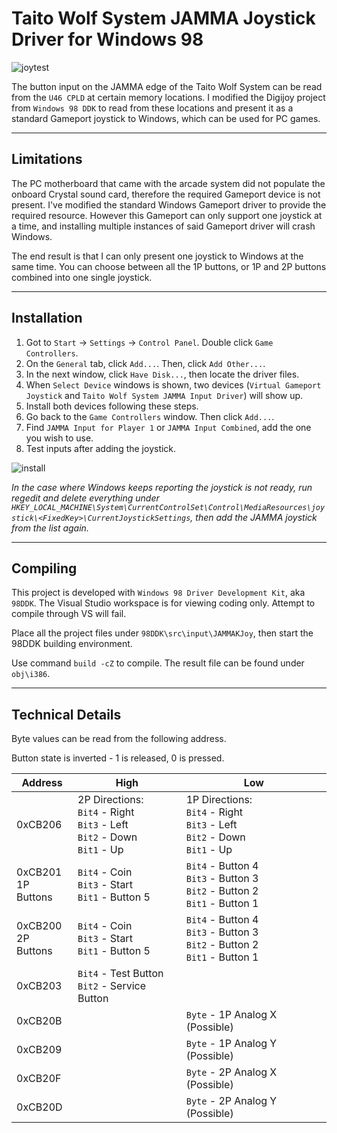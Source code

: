 # Taito Wolf System JAMMA Joystick Driver for Windows 98

![joytest](https://github.com/user-attachments/assets/b01f23eb-945b-4272-90f0-c97aeeb093a2)

The button input on the JAMMA edge of the Taito Wolf System can be read from the `U46 CPLD` at certain memory locations. I modified the Digijoy project from `Windows 98 DDK` to read from these locations and present it as a standard Gameport joystick to Windows, which can be used for PC games.

------------
## Limitations

The PC motherboard that came with the arcade system did not populate the onboard Crystal sound card, therefore the required Gameport device is not present. I've modified the standard Windows Gameport driver to provide the required resource. However this Gameport can only support one joystick at a time, and installing multiple instances of said Gameport driver will crash Windows. 

The end result is that I can only present one joystick to Windows at the same time. You can choose between all the 1P buttons, or 1P and 2P buttons combined into one single joystick.

------------
## Installation

1. Got to `Start` -> `Settings` -> `Control Panel`. Double click `Game Controllers`.
2. On the `General` tab, click `Add...`. Then, click `Add Other...`.
3. In the next window, click `Have Disk...`, then locate the driver files.
4. When `Select Device` windows is shown, two devices (`Virtual Gameport Joystick` and `Taito Wolf System JAMMA Input Driver`) will show up.
5. Install both devices following these steps.
6. Go back to the `Game Controllers` window. Then click `Add...`.
7. Find `JAMMA Input for Player 1` or `JAMMA Input Combined`, add the one you wish to use.
8. Test inputs after adding the joystick.

![install](https://github.com/user-attachments/assets/ac0f2e45-89d8-4998-8288-fd315e3c9682)

*In the case where Windows keeps reporting the joystick is not ready, run regedit and delete everything under `HKEY_LOCAL_MACHINE\System\CurrentControlSet\Control\MediaResources\joystick\<FixedKey>\CurrentJoystickSettings`, then add the JAMMA joystick from the list again.*

------------
## Compiling

This project is developed with `Windows 98 Driver Development Kit`, aka `98DDK`. The Visual Studio workspace is for viewing coding only. Attempt to compile through VS will fail.

Place all the project files under `98DDK\src\input\JAMMAKJoy`, then start the 98DDK building environment.

Use command `build -cZ` to compile. The result file can be found under `obj\i386`.

------------
## Technical Details

Byte values can be read from the following address.

Button state is inverted - 1 is released, 0 is pressed.

|Address                |High                                                                               |Low                                                                                              |
|-----------------------|-----------------------------------------------------------------------------------|-------------------------------------------------------------------------------------------------|
| 0xCB206               | 2P Directions:<br>`Bit4` - Right<br>`Bit3` - Left<br>`Bit2` - Down<br>`Bit1` - Up | 1P Directions:<br>`Bit4` - Right<br>`Bit3` - Left<br>`Bit2` - Down<br>`Bit1` - Up               |
| 0xCB201<br>1P Buttons | `Bit4` - Coin<br>`Bit3` - Start<br>`Bit1` - Button 5                              | `Bit4` - Button 4<br>`Bit3` - Button 3<br>`Bit2` - Button 2<br>`Bit1` - Button 1                |
| 0xCB200<br>2P Buttons | `Bit4` - Coin<br>`Bit3` - Start<br>`Bit1` - Button 5                              | `Bit4` - Button 4<br>`Bit3` - Button 3<br>`Bit2` - Button 2<br>`Bit1` - Button 1                |
| 0xCB203               | `Bit4` - Test Button<br>`Bit2` - Service Button                                   |                                                                                                 |
| 0xCB20B               |                                                                                   | `Byte` - 1P Analog X (Possible)                                                                 |
| 0xCB209               |                                                                                   | `Byte` - 1P Analog Y (Possible)                                                                 |
| 0xCB20F               |                                                                                   | `Byte` - 2P Analog X (Possible)                                                                 |
| 0xCB20D               |                                                                                   | `Byte` - 2P Analog Y (Possible)                                                                 |

